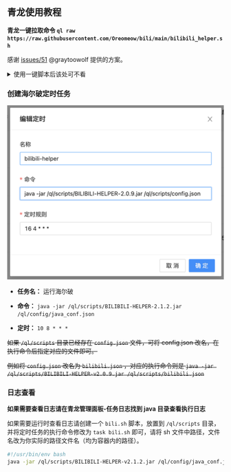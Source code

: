 ## 青龙使用教程

**青龙一键拉取命令 `ql raw https://raw.githubusercontent.com/Oreomeow/bili/main/bilibili_helper.sh`**

感谢 [issues/51](https://github.com/JunzhouLiu/BILIBILI-HELPER-PRE/issues/51) @graytoowolf 提供的方案。

<details>
<summary>使用一键脚本后该处可不看</summary>

### 下载 Release 包备用

点击 [Release](https://github.com/Oreomeow/bili/releases/)，下载名称为 `BILIBILI-HELPER-v2.x.x.zip` 的 zip 压缩包到本地，解压后备用。

ps: 只需要 `BILIBILI-HELPER-v2.x.x.jar` 和 `config.json` 这两个文件。

### 在青龙中安装 openjdk

新建一个定时任务，并执行。此任务可执行完可删除。

![](images/qinglong/1.png)

* **任务名：** install openjdk

* **命令：** `apk add openjdk8`

* **定时：** `10 8 20 * *`

### 上传文件

将 `BILIBILI-HELPER-v2.x.x.jar` 和填写好的 `config.json` 这两个文件放到 `/ql/scripts` 目录（物理机放到容器此目录对应的映射目录即可）。

</details>

### 创建海尔破定时任务

![](images/qinglong/2.png)

* **任务名：** 运行海尔破

* **命令：** `java -jar /ql/scripts/BILIBILI-HELPER-2.1.2.jar /ql/config/java_conf.json`

* **定时：** `10 8 * * *`

~~如果 `/ql/scripts` 目录已经存在 `config.json` 文件，可将 config.json 改名，在执行命令后指定对应的文件即可。~~

~~例如将 `config.json` 改名为 `bilibili.json` ，对应的执行命令则是 `java -jar /ql/scripts/BILIBILI-HELPER-v2.0.9.jar /ql/scripts/bilibili.json`~~

### 日志查看

**如果需要查看日志请在青龙管理面板-任务日志找到 java 目录查看执行日志**

如果需要运行时查看日志请创建一个 `bili.sh` 脚本，放置到 `/ql/scripts` 目录，并将定时任务的执行命令修改为 `task bili.sh` 即可，请将 sh 文件中路径，文件名改为你实际的路径文件名（均为容器内的路径）。

```sh
#!/usr/bin/env bash
java -jar /ql/scripts/BILIBILI-HELPER-v2.1.2.jar /ql/config/java_conf.json
```
